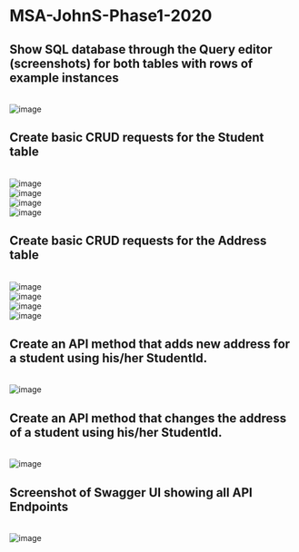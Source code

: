 # MSA-JohnS-Phase1-2020

## Show SQL database through the Query editor (screenshots) for both tables with rows of example instances
<br/>![image](img/Database-Tables.JPG)


## Create basic CRUD requests for the Student table
<br/>![image](img/Post-students.JPG)
<br/>![image](img/Get-students.JPG)
<br/>![image](img/Put-students.JPG)
<br/>![image](img/Delete-students.JPG)

## Create basic CRUD requests for the Address table
<br/>![image](img/Post-address.JPG)
<br/>![image](img/Get-address.JPG)
<br/>![image](img/Put-address.JPG)
<br/>![image](img/Delete-addressJPG.JPG)


## Create an API method that adds new address for a student using his/her StudentId.
<br/>![image](img/PostID.JPG)


## Create an API method that changes the address of a student using his/her StudentId.
<br/>![image](img/PutID.JPG)


## Screenshot of Swagger UI showing all API Endpoints
<br/>![image](img/SwaggerUI-API-Endpoints.JPG)
